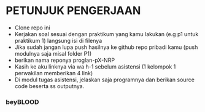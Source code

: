 # PETUNJUK PENGERJAAN

- Clone repo ini
- Kerjakan soal sesuai dengan praktikum yang kamu lakukan (e.g p1 untuk praktikum 1) langsung isi di filenya
- Jika sudah jangan lupa push hasilnya ke github repo pribadi kamu (push modulnya saja misal folder P1)
- berikan nama reponya proglan-pX-NRP
- Kasih ke aku linknya via wa h-1 sebelum asistensi (1 kelompok 1 perwakilan memberikan 4 link)
- Di modul tugas asistensi, jelaskan saja programnya dan berikan source code beserta ss outputnya.

### beyBLOOD
